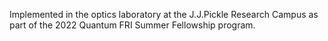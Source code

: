 Implemented in the optics laboratory at the J.J.Pickle Research Campus as part of the 2022 Quantum FRI Summer Fellowship program.
